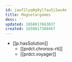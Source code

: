 ```yaml
---
id: jawf2lyq0g9yl7au5j2wu4e
title: Magnetargames
desc: ''
updated: 1650817663037
created: 1650817388467
---
```



- [[p.hasSolution]] 
  - [[prdct.chronos-rti]]
  - [[prdct.voyager]]
